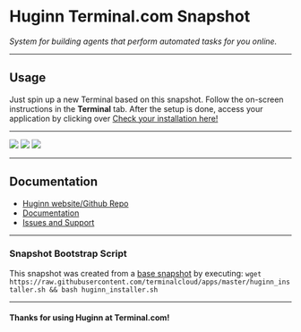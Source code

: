 # **Huginn** Terminal.com Snapshot
*System for building agents that perform automated tasks for you online.*


---

## Usage

Just spin up a new Terminal based on this snapshot. Follow the on-screen instructions in the **Terminal** tab.
After the setup is done, access your application by clicking over [Check your installation here!](https://terminalservername-3000.terminal.com)

---

![](https://raw.githubusercontent.com/cantino/huginn/master/doc/imgs/your-agents.png)
![](https://raw.githubusercontent.com/cantino/huginn/master/doc/imgs/peaks.png)
![](https://raw.githubusercontent.com/cantino/huginn/master/doc/imgs/my-locations.png)

---

## Documentation

- [Huginn website/Github Repo](https://github.com/cantino/huginn)
- [Documentation](https://github.com/cantino/huginn/tree/master/doc)
- [Issues and Support](https://github.com/cantino/huginn/issues)

---

### Snapshot Bootstrap Script

This snapshot was created from a [base snapshot](https://www.terminal.com/tiny/FzpHiTXG1K) by executing:
`wget https://raw.githubusercontent.com/terminalcloud/apps/master/huginn_installer.sh && bash huginn_installer.sh`

---

#### Thanks for using Huginn at Terminal.com!